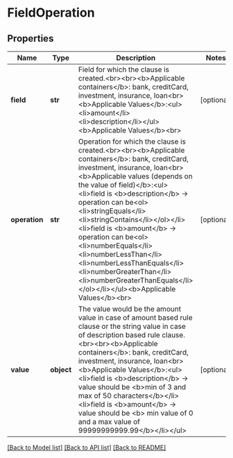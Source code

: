 # FieldOperation

## Properties
Name | Type | Description | Notes
------------ | ------------- | ------------- | -------------
**field** | **str** | Field for which the clause is created.&lt;br&gt;&lt;br&gt;&lt;b&gt;Applicable containers&lt;/b&gt;: bank, creditCard, investment, insurance, loan&lt;br&gt;&lt;b&gt;Applicable Values&lt;/b&gt;:&lt;ul&gt;&lt;li&gt;amount&lt;/li&gt;&lt;li&gt;description&lt;/li&gt;&lt;/ul&gt;&lt;b&gt;Applicable Values&lt;/b&gt;&lt;br&gt; | [optional] 
**operation** | **str** | Operation for which the clause is created.&lt;br&gt;&lt;br&gt;&lt;b&gt;Applicable containers&lt;/b&gt;: bank, creditCard, investment, insurance, loan&lt;br&gt;&lt;b&gt;Applicable values (depends on the value of field)&lt;/b&gt;:&lt;ul&gt;&lt;li&gt;field is &lt;b&gt;description&lt;/b&gt; -&gt; operation can be&lt;ol&gt;&lt;li&gt;stringEquals&lt;/li&gt;&lt;li&gt;stringContains&lt;/li&gt;&lt;/ol&gt;&lt;/li&gt;&lt;li&gt;field is &lt;b&gt;amount&lt;/b&gt; -&gt; operation can be&lt;ol&gt;&lt;li&gt;numberEquals&lt;/li&gt;&lt;li&gt;numberLessThan&lt;/li&gt;&lt;li&gt;numberLessThanEquals&lt;/li&gt;&lt;li&gt;numberGreaterThan&lt;/li&gt;&lt;li&gt;numberGreaterThanEquals&lt;/li&gt;&lt;/ol&gt;&lt;/li&gt;&lt;/ul&gt;&lt;b&gt;Applicable Values&lt;/b&gt;&lt;br&gt; | [optional] 
**value** | **object** | The value would be the amount value in case of amount based rule clause or the string value in case of description based rule clause.&lt;br&gt;&lt;br&gt;&lt;b&gt;Applicable containers&lt;/b&gt;: bank, creditCard, investment, insurance, loan&lt;br&gt;&lt;b&gt;Applicable Values&lt;/b&gt;:&lt;ul&gt;&lt;li&gt;field is &lt;b&gt;description&lt;/b&gt; -&gt; value should be &lt;b&gt;min of 3 and max of 50 characters&lt;/b&gt;&lt;/li&gt;&lt;li&gt;field is &lt;b&gt;amount&lt;/b&gt; -&gt; value should be &lt;b&gt; min value of 0 and a max value of 99999999999.99&lt;/b&gt;&lt;/li&gt;&lt;/ul&gt; | [optional] 

[[Back to Model list]](../README.md#documentation-for-models) [[Back to API list]](../README.md#documentation-for-api-endpoints) [[Back to README]](../README.md)


